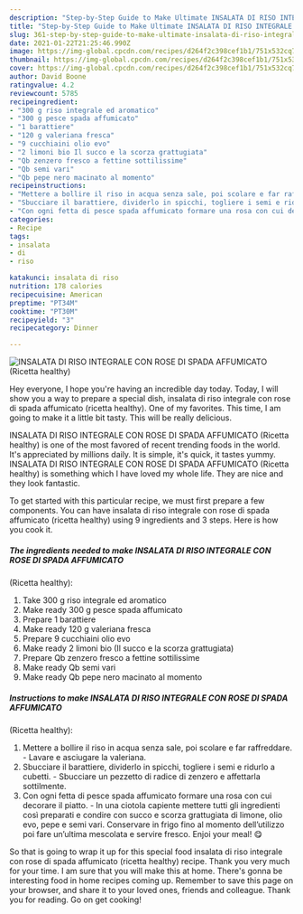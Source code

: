 ```yaml
---
description: "Step-by-Step Guide to Make Ultimate INSALATA DI RISO INTEGRALE CON ROSE DI SPADA AFFUMICATO  (Ricetta healthy)"
title: "Step-by-Step Guide to Make Ultimate INSALATA DI RISO INTEGRALE CON ROSE DI SPADA AFFUMICATO  (Ricetta healthy)"
slug: 361-step-by-step-guide-to-make-ultimate-insalata-di-riso-integrale-con-rose-di-spada-affumicato-ricetta-healthy
date: 2021-01-22T21:25:46.990Z
image: https://img-global.cpcdn.com/recipes/d264f2c398cef1b1/751x532cq70/insalata-di-riso-integrale-con-rose-di-spada-affumicato-ricetta-healthy-recipe-main-photo.jpg
thumbnail: https://img-global.cpcdn.com/recipes/d264f2c398cef1b1/751x532cq70/insalata-di-riso-integrale-con-rose-di-spada-affumicato-ricetta-healthy-recipe-main-photo.jpg
cover: https://img-global.cpcdn.com/recipes/d264f2c398cef1b1/751x532cq70/insalata-di-riso-integrale-con-rose-di-spada-affumicato-ricetta-healthy-recipe-main-photo.jpg
author: David Boone
ratingvalue: 4.2
reviewcount: 5785
recipeingredient:
- "300 g riso integrale ed aromatico"
- "300 g pesce spada affumicato"
- "1 barattiere"
- "120 g valeriana fresca"
- "9 cucchiaini olio evo"
- "2 limoni bio Il succo e la scorza grattugiata"
- "Qb zenzero fresco a fettine sottilissime"
- "Qb semi vari"
- "Qb pepe nero macinato al momento"
recipeinstructions:
- "Mettere a bollire il riso in acqua senza sale, poi scolare e far raffreddare.  Lavare e asciugare la valeriana."
- "Sbucciare il barattiere, dividerlo in spicchi, togliere i semi e ridurlo a cubetti. Sbucciare un pezzetto di radice di zenzero e affettarla sottilmente."
- "Con ogni fetta di pesce spada affumicato formare una rosa con cui decorare il piatto. In una ciotola capiente mettere tutti gli ingredienti così preparati e condire con succo e scorza grattugiata di limone, olio evo, pepe e semi vari. Conservare in frigo fino al momento dell’utilizzo poi fare un’ultima mescolata e servire fresco. Enjoi your meal! 😋"
categories:
- Recipe
tags:
- insalata
- di
- riso

katakunci: insalata di riso 
nutrition: 178 calories
recipecuisine: American
preptime: "PT34M"
cooktime: "PT30M"
recipeyield: "3"
recipecategory: Dinner

---
```



![INSALATA DI RISO INTEGRALE CON ROSE DI SPADA AFFUMICATO 
(Ricetta healthy)](https://img-global.cpcdn.com/recipes/d264f2c398cef1b1/751x532cq70/insalata-di-riso-integrale-con-rose-di-spada-affumicato-ricetta-healthy-recipe-main-photo.jpg)

Hey everyone, I hope you're having an incredible day today. Today, I will show you a way to prepare a special dish, insalata di riso integrale con rose di spada affumicato 
(ricetta healthy). One of my favorites. This time, I am going to make it a little bit tasty. This will be really delicious.



INSALATA DI RISO INTEGRALE CON ROSE DI SPADA AFFUMICATO 
(Ricetta healthy) is one of the most favored of recent trending foods in the world. It's appreciated by millions daily. It is simple, it's quick, it tastes yummy. INSALATA DI RISO INTEGRALE CON ROSE DI SPADA AFFUMICATO 
(Ricetta healthy) is something which I have loved my whole life. They are nice and they look fantastic.


To get started with this particular recipe, we must first prepare a few components. You can have insalata di riso integrale con rose di spada affumicato 
(ricetta healthy) using 9 ingredients and 3 steps. Here is how you cook it.

<!--inarticleads1-->

##### The ingredients needed to make INSALATA DI RISO INTEGRALE CON ROSE DI SPADA AFFUMICATO 
(Ricetta healthy):

1. Take 300 g riso integrale ed aromatico
1. Make ready 300 g pesce spada affumicato
1. Prepare 1 barattiere
1. Make ready 120 g valeriana fresca
1. Prepare 9 cucchiaini olio evo
1. Make ready 2 limoni bio (Il succo e la scorza grattugiata)
1. Prepare Qb zenzero fresco a fettine sottilissime
1. Make ready Qb semi vari
1. Make ready Qb pepe nero macinato al momento




<!--inarticleads2-->

##### Instructions to make INSALATA DI RISO INTEGRALE CON ROSE DI SPADA AFFUMICATO 
(Ricetta healthy):

1. Mettere a bollire il riso in acqua senza sale, poi scolare e far raffreddare.  - Lavare e asciugare la valeriana.
1. Sbucciare il barattiere, dividerlo in spicchi, togliere i semi e ridurlo a cubetti. - Sbucciare un pezzetto di radice di zenzero e affettarla sottilmente.
1. Con ogni fetta di pesce spada affumicato formare una rosa con cui decorare il piatto. - In una ciotola capiente mettere tutti gli ingredienti così preparati e condire con succo e scorza grattugiata di limone, olio evo, pepe e semi vari. Conservare in frigo fino al momento dell’utilizzo poi fare un’ultima mescolata e servire fresco. Enjoi your meal! 😋




So that is going to wrap it up for this special food insalata di riso integrale con rose di spada affumicato 
(ricetta healthy) recipe. Thank you very much for your time. I am sure that you will make this at home. There's gonna be interesting food in home recipes coming up. Remember to save this page on your browser, and share it to your loved ones, friends and colleague. Thank you for reading. Go on get cooking!
